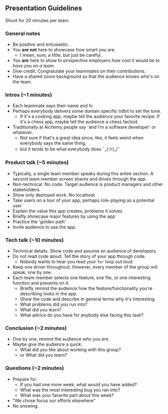 ## Presentation Guidelines

Shoot for 20 minutes per team.

### General notes
- Be positive and entusiastic. 
- You __are not__ here to showcase how smart you are. 
  - I mean, sure, a little, but just be careful.
- You __are__ here to show to prospective employers _how cool it would be to have you on a team_.
- Give credit. Congratulate your teammates on their contributions.
- Have a shared zoom background so that the audience knows who's on the team.

### Intros (~1 minutes)
- Each teammate says their name and hi
- Perhaps everybody delivers some domain specific tidbit to set the tone.
  - If it's a cooking app, maybe tell the audience your favorite recipe. If it's a chess app, maybe tell the audience a chess factoid.
- Traditionally at Alchemy people say 'and I'm a software developer' or whatever. 
    - Not sure if that's a great idea since, like, it feels weird when everybody says the same thing, 
    - but it tends to be what everybody does ¯\_(ツ)_/¯

### Product talk (~5 minutes)
- Typically, a single team member speaks during this entire section. A second team member screen shares and drives through the app.
- Non-technical. No code. Target audience is product managers and other stakeholders.
- Show only deployed work. No localhost.
- Take users on a tour of your app, perhaps role-playing as a potential user
- Explain the value this app creates, problems it solves
- Briefly showcase major features by using the app
- Practice the 'golden path'
- Invite audience to use the app.

### Tech talk (~10 minutes)
- Technical details. Show code and assume an audience of developers.
- Do not read code aloud. Tell the story of your app through code. 
   - Nobody wants to hear you read your `for` loop out loud.
- Keep one driver throughout. However, every member of the group will speak, one by one.
- Each team member selects one feature, one file, or one interesting function and presents on it.
  - Briefly remind the audience how the feature/functionality you're describing looks in the app.
  - Show the code and describe in general terms why it's interesting.
  - What problems did you run into?
  - What did you learn?
  - What advice do you have for anybody else facing this task?

### Conclusion (~2 minutes)
- One by one, remind the audience who you are.
- Maybe give the audience a quick: 
  - What did you like about working with this group? 
  - or What did you learn?

### Questions (~2 minutes)
- Prepare for:
  - If you had one more week, what would you have added?
  - What was the most interesting bug you ran into?
  - What was your favorite part about this week?
- "We chose focus our efforts elsewhere"
- No snowing.
